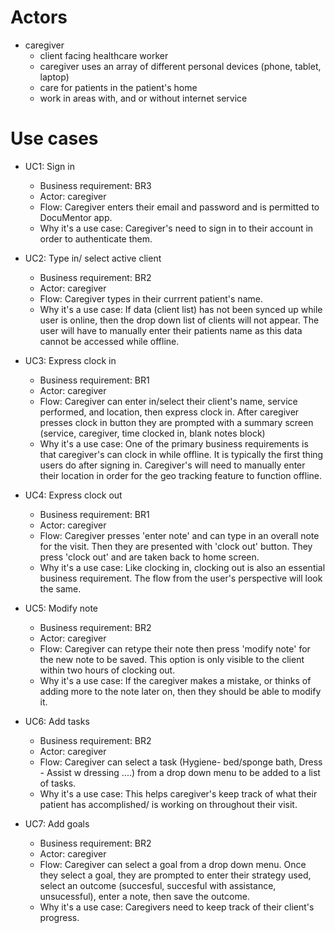 # Actors
* caregiver
  * client facing healthcare worker 
  * caregiver uses an array of different personal devices (phone, tablet, laptop)
  * care for patients in the patient's home
  * work in areas with, and or without internet service
  
# Use cases

* UC1: Sign in  
  * Business requirement: BR3
  * Actor: caregiver
  * Flow: Caregiver enters their email and password and is permitted to DocuMentor app. 
  * Why it's a use case: Caregiver's need to sign in to their account in order to authenticate them. 


* UC2: Type in/ select active client
  * Business requirement: BR2
  * Actor: caregiver
  * Flow: Caregiver types in their currrent patient's name. 
  * Why it's a use case: If data (client list) has not been synced up while user is online, then the drop down list of clients will not appear. The user       will have to manually enter their patients name as this data cannot be accessed while offline. 


* UC3: Express clock in
  * Business requirement: BR1
  * Actor: caregiver
  * Flow: Caregiver can enter in/select their client's name, service performed, and location, then express clock in. After caregiver presses clock 
    in button they are prompted with a summary screen (service, caregiver, time clocked in, blank notes block)
  * Why it's a use case: One of the primary business requirements is that caregiver's can clock in while offline. It is typically the first thing users do     after signing in. Caregiver's will need to manually enter their location in order for the geo tracking feature to function offline. 
  
    
* UC4: Express clock out
  * Business requirement: BR1
  * Actor: caregiver
  * Flow: Caregiver presses 'enter note' and can type in an overall note for the visit. Then they are presented with 'clock out' button. They press 'clock     out' and are taken back to home screen.
  * Why it's a use case: Like clocking in, clocking out is also an essential business requirement. The flow from the user's perspective will look the same.


* UC5: Modify note
  * Business requirement: BR2
  * Actor: caregiver
  * Flow: Caregiver can retype their note then press 'modify note' for the new note to be saved. This option is only visible  to the client within two         hours of clocking out.
  * Why it's a use case: If the caregiver makes a mistake, or thinks of adding more to the note later on, then they should be able to modify it. 


* UC6: Add tasks
  * Business requirement: BR2 
  * Actor: caregiver
  * Flow: Caregiver can select a task (Hygiene- bed/sponge bath, Dress - Assist w dressing ....) from a drop down menu to be added to 
  a list of tasks.
  * Why it's a use case: This helps caregiver's keep track of what their patient has accomplished/ is working on throughout their visit. 
  
  
* UC7: Add goals
  * Business requirement: BR2 
  * Actor: caregiver
  * Flow: Caregiver can select a goal from a drop down menu. Once they select a goal, they are prompted to enter their strategy used, select
  an outcome (succesful, succesful with assistance, unsucessful), enter a note, then save the outcome.
  * Why it's a use case: Caregivers need to keep track of their client's progress. 
  
 
  
